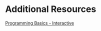 # Additional Resources

[Programming Basics - Interactive](http://www.programmingbasics.org/en/beginner/gettingstarted.html)